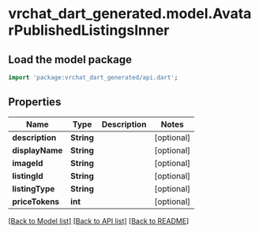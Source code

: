 # vrchat_dart_generated.model.AvatarPublishedListingsInner

## Load the model package
```dart
import 'package:vrchat_dart_generated/api.dart';
```

## Properties
Name | Type | Description | Notes
------------ | ------------- | ------------- | -------------
**description** | **String** |  | [optional] 
**displayName** | **String** |  | [optional] 
**imageId** | **String** |  | [optional] 
**listingId** | **String** |  | [optional] 
**listingType** | **String** |  | [optional] 
**priceTokens** | **int** |  | [optional] 

[[Back to Model list]](../README.md#documentation-for-models) [[Back to API list]](../README.md#documentation-for-api-endpoints) [[Back to README]](../README.md)


